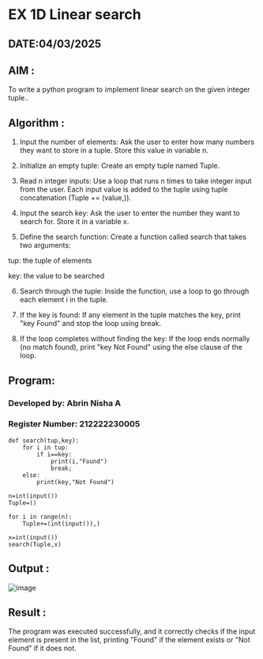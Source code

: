 # EX 1D Linear search

## DATE:04/03/2025

## AIM :

To write a python program to implement linear search on the given integer tuple..



## Algorithm :

1. Input the number of elements:
Ask the user to enter how many numbers they want to store in a tuple. Store this value in variable n.

2. Initialize an empty tuple:
Create an empty tuple named Tuple.

3. Read n integer inputs:
Use a loop that runs n times to take integer input from the user.
Each input value is added to the tuple using tuple concatenation (Tuple += (value,)).

4. Input the search key:
Ask the user to enter the number they want to search for. Store it in a variable x.

5. Define the search function:
Create a function called search that takes two arguments:

tup: the tuple of elements

key: the value to be searched

6. Search through the tuple:
Inside the function, use a loop to go through each element i in the tuple.

7. If the key is found:
If any element in the tuple matches the key, print "key Found" and stop the loop using break.

8. If the loop completes without finding the key:
If the loop ends normally (no match found), print "key Not Found" using the else clause of the loop.   

## Program:


### Developed by: Abrin Nisha A
### Register Number: 212222230005

```
def search(tup,key):
    for i in tup:
        if i==key:
            print(i,"Found")
            break;
    else:
        print(key,"Not Found")
        
n=int(input()) 
Tuple=()

for i in range(n):
    Tuple+=(int(input()),)
    
x=int(input())    
search(Tuple,x)
```

## Output :

![image](https://github.com/user-attachments/assets/b81bac1d-e347-46a6-8fe8-ffb3e0491d2f)



## Result :

The program was executed successfully, and it correctly checks if the input element is present in the list, printing "Found" if the element exists or "Not Found" if it does not.
